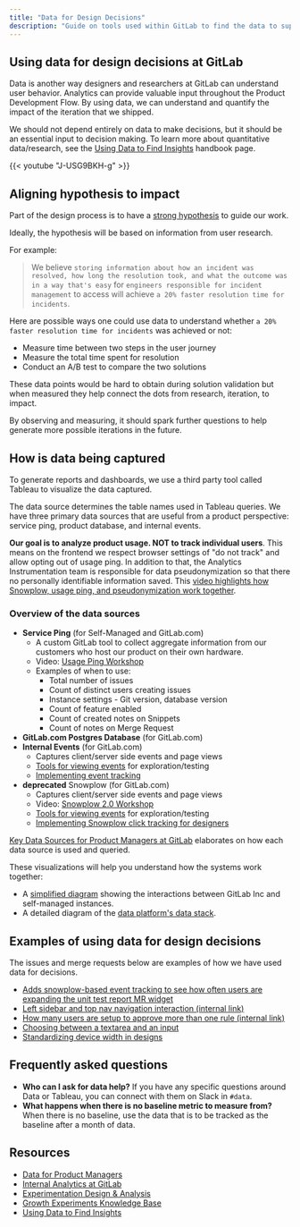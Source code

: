 ```yaml
---
title: "Data for Design Decisions"
description: "Guide on tools used within GitLab to find the data to support design decisions."
---
```


## Using data for design decisions at GitLab

Data is another way designers and researchers at GitLab can understand user behavior. Analytics can provide valuable input throughout the Product Development Flow. By using data, we can understand and quantify the impact of the iteration that we shipped.

We should not depend entirely on data to make decisions, but it should be an essential input to decision making. To learn more about quantitative data/research, see the [Using Data to Find Insights](/handbook/product/ux/ux-research/quantitative-data/) handbook page.

{{< youtube "J-USG9BKH-g" >}}

## Aligning hypothesis to impact

Part of the design process is to have a [strong hypothesis](/handbook/product/ux/ux-research/defining-goals-objectives-and-hypotheses/) to guide our work.

Ideally, the hypothesis will be based on information from user research.

For example:

> We believe `storing information about how an incident was resolved, how long the resolution took, and what the outcome was in a way that's easy` for `engineers responsible for incident management` to access will achieve `a 20% faster resolution time for incidents`.

Here are possible ways one could use data to understand whether `a 20% faster resolution time for incidents` was achieved or not:

- Measure time between two steps in the user journey
- Measure the total time spent for resolution
- Conduct an A/B test to compare the two solutions

These data points would be hard to obtain during solution validation but when measured they help connect the dots from research, iteration, to impact.

By observing and measuring, it should spark further questions to help generate more possible iterations in the future.

## How is data being captured

To generate reports and dashboards, we use a third party tool called Tableau to visualize the data captured.

The data source determines the table names used in Tableau queries. We have three primary data sources that are useful from a product perspective: service ping, product database, and internal events.

**Our goal is to analyze product usage. NOT to track individual users**. This means on the frontend we respect browser settings of "do not track" and allow opting out of usage ping. In addition to that, the Analytics Instrumentation team is responsible for data pseudonymization so that there no personally identifiable information saved. This [video highlights how Snowplow, usage ping, and pseudonymization work together](https://www.youtube.com/watch?v=awWhNtwuVNs).

### Overview of the data sources

- **Service Ping** (for Self-Managed and GitLab.com)
  - A custom GitLab tool to collect aggregate information from our customers who host our product on their own hardware.
  - Video: [Usage Ping Workshop](https://www.youtube.com/watch?v=D4eGDbpIY5c)
  - Examples of when to use:
    - Total number of issues
    - Count of distinct users creating issues
    - Instance settings - Git version, database version
    - Count of feature enabled
    - Count of created notes on Snippets
    - Count of notes on Merge Request
- **GitLab.com Postgres Database** (for GitLab.com)
- **Internal Events** (for GitLab.com)
  - Captures client/server side events and page views
  - [Tools for viewing events](https://docs.gitlab.com/ee/development/internal_analytics/internal_event_instrumentation/local_setup_and_debugging.html) for exploration/testing
  - [Implementing event tracking](https://docs.gitlab.com/ee/development/internal_analytics/internal_event_instrumentation/quick_start.html)
- **deprecated** Snowplow (for GitLab.com)
  - Captures client/server side events and page views
  - Video: [Snowplow 2.0 Workshop](https://www.youtube.com/watch?v=CaxhdskjWvg)
  - [Tools for viewing events](https://archives.docs.gitlab.com/16.2/ee/development/internal_analytics/snowplow/index.html) for exploration/testing
  - [Implementing Snowplow click tracking for designers](https://www.youtube.com/watch?v=95wNcGMrpMg&ab_channel=GitLabUnfiltered)

[Key Data Sources for Product Managers at GitLab](/handbook/business-technology/data-team/programs/data-for-product-managers/#key-data-sources-for-product-managers-at-gitlab) elaborates on how each data source is used and queried.

These visualizations will help you understand how the systems work together:

- A [simplified diagram](https://docs.gitlab.com/ee/development/internal_analytics/#data-flow) showing the interactions between GitLab Inc and self-managed instances.
- A detailed diagram of the [data platform's data stack](/handbook/business-technology/data-team/platform/#our-data-stack).

## Examples of using data for design decisions

The issues and merge requests below are examples of how we have used data for decisions.

- [Adds snowplow-based event tracking to see how often users are expanding the unit test report MR widget](https://gitlab.com/gitlab-org/gitlab/-/merge_requests/46048)
- [Left sidebar and top nav navigation interaction (internal link)](https://gitlab.com/gitlab-data/analytics/-/issues/5357#note_596307748)
- [How many users are setup to approve more than one rule (internal link)](https://gitlab.com/gitlab-data/analytics/-/issues/10862)
- [Choosing between a textarea and an input](https://gitlab.com/gitlab-org/gitlab/-/merge_requests/73506#note_722625421)
- [Standardizing device width in designs](https://gitlab.com/gitlab-org/gitlab-design/-/issues/1634)

## Frequently asked questions

- **Who can I ask for data help?** If you have any specific questions around Data or Tableau, you can connect with them on Slack in `#data`.
- **What happens when there is no baseline metric to measure from?** When there is no baseline, use the data that is to be tracked as the baseline after a month of data.

## Resources

- [Data for Product Managers](/handbook/business-technology/data-team/programs/data-for-product-managers/)
- [Internal Analytics at GitLab](https://docs.gitlab.com/ee/development/internal_analytics/)
- [Experimentation Design & Analysis](/handbook/product/product-analysis/experimentation/)
- [Growth Experiments Knowledge Base](/handbook/marketing/growth/)
- [Using Data to Find Insights](/handbook/product/ux/ux-research/quantitative-data/)
